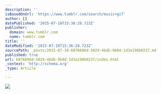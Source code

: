 ```yaml
---
description: ''
isBasedOnUrl: 'https://www.tumblr.com/search/music+gif'
author: []
datePublished: '2015-07-18T15:36:28.723Z'
publisher:
  domain: www.tumblr.com
  name: tumblr.com
title: ''
dateModified: '2015-07-18T15:36:28.723Z'
sourcePath: _posts/2015-07-18-6876696d-5029-4bdb-968d-1d3a198b0237.md
published: true
url: 6876696d-5029-4bdb-968d-1d3a198b0237/index.html
_context: 'http://schema.org'
_type: Article

---
```

![](https://33.media.tumblr.com/f6acb1e7fde83361f65ec1e2e8f8946e/tumblr_npffk0XewN1sxm49so1_500.gif)